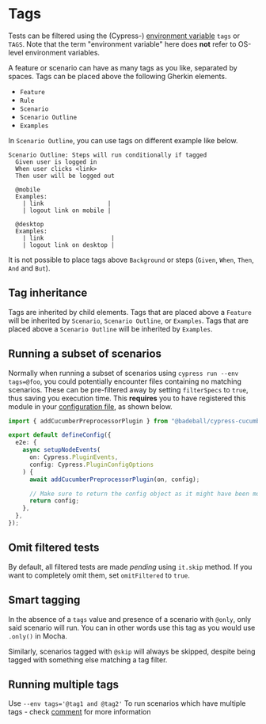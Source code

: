 # Tags

Tests can be filtered using the (Cypress-) [environment variable](https://docs.cypress.io/guides/guides/environment-variables) `tags` or `TAGS`. Note that the term "environment variable" here does **not** refer to OS-level environment variables.

A feature or scenario can have as many tags as you like, separated by spaces. Tags can be placed above the following Gherkin elements.

* `Feature`
* `Rule`
* `Scenario`
* `Scenario Outline`
* `Examples`

In `Scenario Outline`, you can use tags on different example like below.

```cucumber
Scenario Outline: Steps will run conditionally if tagged
  Given user is logged in
  When user clicks <link>
  Then user will be logged out

  @mobile
  Examples:
    | link                  |
    | logout link on mobile |

  @desktop
  Examples:
    | link                   |
    | logout link on desktop |
```

It is not possible to place tags above `Background` or steps (`Given`, `When`, `Then`, `And` and `But`).

## Tag inheritance

Tags are inherited by child elements. Tags that are placed above a `Feature` will be inherited by `Scenario`, `Scenario Outline`, or `Examples`. Tags that are placed above a `Scenario Outline` will be inherited by `Examples`.

## Running a subset of scenarios

Normally when running a subset of scenarios using `cypress run --env tags=@foo`, you could potentially encounter files containing no matching scenarios. These can be pre-filtered away by setting `filterSpecs` to `true`, thus saving you execution time. This **requires** you to have registered this module in your [configuration file](https://docs.cypress.io/guides/references/configuration#Configuration-File), as shown below.

```ts
import { addCucumberPreprocessorPlugin } from "@badeball/cypress-cucumber-preprocessor";

export default defineConfig({
  e2e: {
    async setupNodeEvents(
      on: Cypress.PluginEvents,
      config: Cypress.PluginConfigOptions
    ) {
      await addCucumberPreprocessorPlugin(on, config);

      // Make sure to return the config object as it might have been modified by the plugin.
      return config;
    },
  },
});
```

## Omit filtered tests

By default, all filtered tests are made *pending* using `it.skip` method. If you want to completely omit them, set `omitFiltered` to `true`.

## Smart tagging

In the absence of a `tags` value and presence of a scenario with `@only`, only said scenario will run. You can in other words use this tag as you would use `.only()` in Mocha.

Similarly, scenarios tagged with `@skip` will always be skipped, despite being tagged with something else matching a tag filter.

## Running multiple tags 
Use `--env tags='@tag1 and @tag2'` To run scenarios which have multiple tags - check [comment](https://github.com/badeball/cypress-cucumber-preprocessor/issues/532#issuecomment-805065245) for more information 

